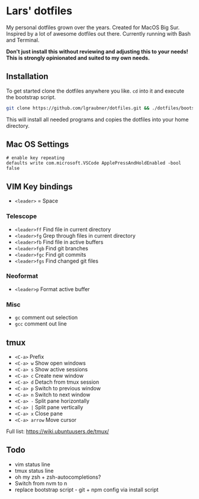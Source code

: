 # Lars' dotfiles

My personal dotfiles grown over the years. Created for MacOS Big Sur. Inspired by a lot of awesome dotfiles out there. Currently running with Bash and Terminal.

**Don't just install this without reviewing and adjusting this to your needs! This is strongly opinionated and suited to my own needs.**

## Installation

To get started clone the dotfiles anywhere you like. `cd` into it and execute the bootstrap script.

```bash
git clone https://github.com/lgraubner/dotfiles.git && ./dotfiles/bootstrap
```

This will install all needed programs and copies the dotfiles into your home directory.

## Mac OS Settings

```
# enable key repeating
defaults write com.microsoft.VSCode ApplePressAndHoldEnabled -bool false
```

## VIM Key bindings

- `<leader>` = Space

### Telescope

- `<leader>ff` Find file in current directory
- `<leader>fg` Grep through files in current directory
- `<leader>fb` Find file in active buffers
- `<leader>fgb` Find git branches
- `<leader>fgc` Find git commits
- `<leader>fgs` Find changed git files

### Neoformat

- `<leader>p` Format active buffer

### Misc

- `gc` comment out selection
- `gcc` comment out line

## tmux

- `<C-a>` Prefix
- `<C-a> w` Show open windows
- `<C-a> s` Show active sessions
- `<C-a> c` Create new window
- `<C-a> d` Detach from tmux session
- `<C-a> p` Switch to previous window
- `<C-a> n` Switch to next window
- `<C-a> -` Split pane horizontally
- `<C-a> |` Split pane vertically
- `<C-a> x` Close pane
- `<C-a> arrow` Move cursor

Full list: https://wiki.ubuntuusers.de/tmux/

## Todo

- vim status line
- tmux status line
- oh my zsh + zsh-autocompletions?
- Switch from nvm to n
- replace bootstrap script
        - git + npm config via install script
